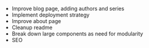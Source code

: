 - Improve blog page, adding authors and series
- Implement deployment strategy
- Improve about page
- Cleanup readme
- Break down large components as need for modularity
- SEO
